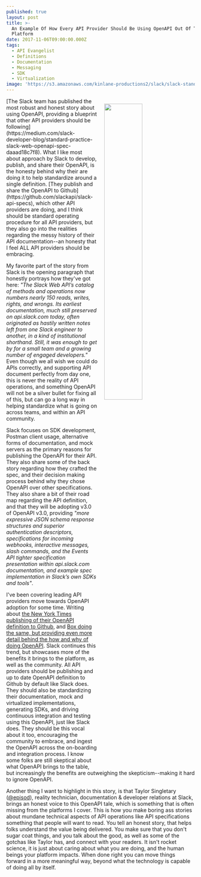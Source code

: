 ```yaml
---
published: true
layout: post
title: >-
  An Example Of How Every API Provider Should Be Using OpenAPI Out Of The Slack
  Platform
date: 2017-11-06T09:00:00.000Z
tags:
  - API Evangelist
  - Definitions
  - Documentation
  - Messaging
  - SDK
  - Virtualization
image: 'https://s3.amazonaws.com/kinlane-productions2/slack/slack-standard-practice.png'
---
```

<p><a href="https://medium.com/slack-developer-blog/standard-practice-slack-web-openapi-spec-daaad18c7f8"><img src="https://s3.amazonaws.com/kinlane-productions2/slack/slack-standard-practice.png" align="right" width="45%" style="padding: 15px;" /></a></p>[The Slack team has published the most robust and honest story about using OpenAPI, providing a blueprint that other API providers should be following](https://medium.com/slack-developer-blog/standard-practice-slack-web-openapi-spec-daaad18c7f8). What I like most about approach by Slack to develop, publish, and share their OpenAPI, is the honesty behind why their are doing it to help standardize around a single definition. [They publish and share the OpenAPI to Github](https://github.com/slackapi/slack-api-specs), which other API providers are doing, and I think should be standard operating procedure for all API providers, but they also go into the realities regarding the messy history of their API documentation--an honesty that I feel ALL API providers should be embracing.

My favorite part of the story from Slack is the opening paragraph that honestly portrays how they've got here: _"The Slack Web API’s catalog of methods and operations now numbers nearly 150 reads, writes, rights, and wrongs. Its earliest documentation, much still preserved on api.slack.com today, often originated as hastily written notes left from one Slack engineer to another, in a kind of institutional shorthand. Still, it was enough to get by for a small team and a growing number of engaged developers."_ Even though we all wish we could do APIs correctly, and supporting API document perfectly from day one, this is never the reality of API operations, and something OpenAPI will not be a silver bullet for fixing all of this, but can go a long way in helping standardize what is going on across teams, and within an API community.

Slack focuses on SDK development, Postman client usage, alternative forms of documentation, and mock servers as the primary reasons for publishing the OpenAPI for their API. They also share some of the back story regarding how they crafted the spec, and their decision making process behind why they chose OpenAPI over other specifications. They also share a bit of their road map regarding the API definition, and that they will be adopting v3.0 of OpenAPI v3.0, providing _"more expressive JSON schema response structures and superior authentication descriptors, specifications for incoming webhooks, interactive messages, slash commands, and the Events API tighter specification presentation within api.slack.com documentation, and example spec implementation in Slack’s own SDKs and tools"_.

I've been covering leading API providers move towards OpenAPI adoption for some time. Writing about [the New York Times publishing of their OpenAPI definition to Github](https://apievangelist.com/2017/03/01/new-york-times-manages-their-openapi-using-github/), and [Box doing the same, but providing even more detail behind the how and why of doing OpenAPI](https://apievangelist.com/2017/05/22/box-goes-all-in-on-openapi/). Slack continues this trend, but showcases more of the benefits it brings to the platform, as well as the community. All API providers should be publishing and up to date OpenAPI definition to Github by default like Slack does. They should also be standardizing their documentation, mock and virtualized implementations, generating SDKs, and driving continuous integration and testing using this OpenAPI, just like Slack does. They should be this vocal about it too, encouraging the community to embrace, and ingest the OpenAPI across the on-boarding and integration process. I know some folks are still skeptical about what OpenAPI brings to the table, but increasingly the benefits are outweighing the skepticism--making it hard to ignore OpenAPI.

Another thing I want to highlight in this story, is that Taylor Singletary ([@episod](https://twitter.com/episod)), reality technician, documentation & developer relations at Slack, brings an honest voice to this OpenAPI tale, which is something that is often missing from the platforms I cover. This is how you make boring ass stories about mundane technical aspects of API operations like API specifications something that people will want to read. You tell an honest story, that helps folks understand the value being delivered. You make sure that you don't sugar coat things, and you talk about the good, as well as some of the gotchas like Taylor has, and connect with your readers. It isn't rocket science, it is just about caring about what you are doing, and the human beings your platform impacts. When done right you can move things forward in a more meaningful way, beyond what the technology is capable of doing all by itself.
